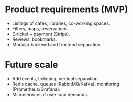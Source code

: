 # Product requirements (MVP)
- Listings of cafes, libraries, co-working spaces.
- Filters, maps, reservations.
- E-ticket + payment (Stripe).
- Reviews, bookmarks.
- Modular backend and frontend separation.

# Future scale
- Add events, ticketing, vertical separation.
- Redis cache, queues (RabbitMQ/Kafka), monitoring (Prometheus/Grafana).
- Microservices if user load demands.
